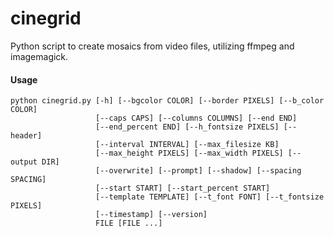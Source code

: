 # cinegrid
Python script to create mosaics from video files, utilizing ffmpeg and imagemagick. 

#### Usage
```shell
python cinegrid.py [-h] [--bgcolor COLOR] [--border PIXELS] [--b_color COLOR]  
                   [--caps CAPS] [--columns COLUMNS] [--end END]  
                   [--end_percent END] [--h_fontsize PIXELS] [--header]  
                   [--interval INTERVAL] [--max_filesize KB]  
                   [--max_height PIXELS] [--max_width PIXELS] [--output DIR]  
                   [--overwrite] [--prompt] [--shadow] [--spacing SPACING]  
                   [--start START] [--start_percent START]  
                   [--template TEMPLATE] [--t_font FONT] [--t_fontsize PIXELS]  
                   [--timestamp] [--version]  
                   FILE [FILE ...]
```
